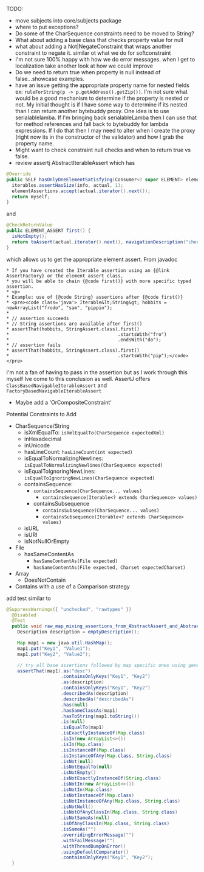 TODO:
- move subjects into core/subjects package
- where to put exceptions?
- Do some of the CharSequence constraints need to be moved to String?
- What about adding a base class that checks property value for null
- what about adding a Not|NegateConstraint that wraps another constraint to negate it. similar ot what we do for softconstraint
- I'm not sure 100% happy with how we do error messages. when I get to localization take another look at how we could improve
- Do we need to return true when property is null instead of false...showcase examples.
- have an issue getting the appropriate property name for nested fields ex: `ruleForString(p -> p.getAddress().getZip())`. 
I'm not sure what would be a good mechanism to determine if the property is nested or not. 
My initial thought is if I have some way to determine if its nested than I can return another bytebuddy proxy. 
One idea is to use serialablelamba. 
If I'm bringing back serialableLamba then I can use that for method references and fall back to bytebuddy for lambda expressions.
If I do that then I may need to alter when I create the proxy (right now its in the constructor of the validator) and how I grab the property name. 
- Might want to check constraint null checks and when to return true vs false.
- review assertj AbstractIterableAssert which has 
```java 
@Override
public SELF hasOnlyOneElementSatisfying(Consumer<? super ELEMENT> elementAssertions) {
  iterables.assertHasSize(info, actual, 1);
  elementAssertions.accept(actual.iterator().next());
  return myself;
}
```
and 
```java
@CheckReturnValue
public ELEMENT_ASSERT first() {
  isNotEmpty();
  return toAssert(actual.iterator().next(), navigationDescription("check first element"));
}
```  
which allows us to get the appropriate element assert. From javadoc
```
* If you have created the Iterable assertion using an {@link AssertFactory} or the element assert class,
* you will be able to chain {@code first()} with more specific typed assertion.
* <p>
* Example: use of {@code String} assertions after {@code first()}
* <pre><code class='java'> Iterable&lt;String&gt; hobbits = newArrayList("frodo", "sam", "pippin");
*
* // assertion succeeds
* // String assertions are available after first()
* assertThat(hobbits, StringAssert.class).first()
*                                        .startsWith("fro")
*                                        .endsWith("do");
* // assertion fails
* assertThat(hobbits, StringAssert.class).first()
*                                        .startsWith("pip");</code></pre>
```

I'm not a fan of having to pass in the assertion but as I work through this myself Ive come to this conclusion as well. 
AssertJ offers `ClassBasedNavigableIterableAssert` and `FactoryBasedNavigableIterableAssert`
- Maybe add a 'OrCompositeConstraint'


Potential Constraints to Add
- CharSequence/String
  - isXmlEqualTo: `isXmlEqualTo(CharSequence expectedXml)`
  - inHexadecimal
  - inUnicode
  - hasLineCount: `hasLineCount(int expected)`
  - isEqualToNormalizingNewlines: `isEqualToNormalizingNewlines(CharSequence expected)`
  - isEqualToIgnoringNewLines: `isEqualToIgnoringNewLines(CharSequence expected)`
  - containsSequence: 
    - `containsSequence(CharSequence... values)`
      - `containsSequence(Iterable<? extends CharSequence> values)`
    - containsSubsequence
      - `containsSubsequence(CharSequence... values)`
      - `containsSubsequence(Iterable<? extends CharSequence> values)`
  - isURL 
  - isURI
  - isNotNullOrEmpty
- File
  - hasSameContentAs
    - `hasSameContentAs(File expected)`
    - `hasSameContentAs(File expected, Charset expectedCharset)`
- Array
  - DoesNotContain
- Contains with a use of a Comparison strategy



add test similar to 
```java
@SuppressWarnings({ "unchecked", "rawtypes" })
  @Disabled
  @Test
  public void raw_map_mixing_assertions_from_AbstractAssert_and_AbstractMapAssert() {
    Description description = emptyDescription();

    Map map1 = new java.util.HashMap();
    map1.put("Key1", "Value1");
    map1.put("Key2", "Value2");

    // try all base assertions followed by map specific ones using generics
    assertThat(map1).as("desc")
                    .containsOnlyKeys("Key1", "Key2")
                    .as(description)
                    .containsOnlyKeys("Key1", "Key2")
                    .describedAs(description)
                    .describedAs("describedAs")
                    .has(null)
                    .hasSameClassAs(map1)
                    .hasToString(map1.toString())
                    .is(null)
                    .isEqualTo(map1)
                    .isExactlyInstanceOf(Map.class)
                    .isIn(new ArrayList<>())
                    .isIn(Map.class)
                    .isInstanceOf(Map.class)
                    .isInstanceOfAny(Map.class, String.class)
                    .isNot(null)
                    .isNotEqualTo(null)
                    .isNotEmpty()
                    .isNotExactlyInstanceOf(String.class)
                    .isNotIn(new ArrayList<>())
                    .isNotIn(Map.class)
                    .isNotInstanceOf(Map.class)
                    .isNotInstanceOfAny(Map.class, String.class)
                    .isNotNull()
                    .isNotOfAnyClassIn(Map.class, String.class)
                    .isNotSameAs(null)
                    .isOfAnyClassIn(Map.class, String.class)
                    .isSameAs("")
                    .overridingErrorMessage("")
                    .withFailMessage("")
                    .withThreadDumpOnError()
                    .usingDefaultComparator()
                    .containsOnlyKeys("Key1", "Key2");
  }
```
